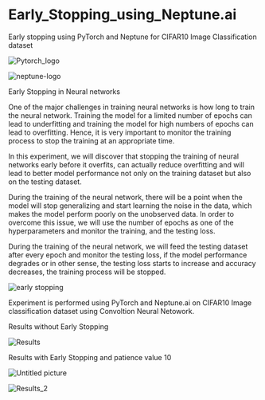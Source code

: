 # Early_Stopping_using_Neptune.ai
Early stopping using PyTorch and Neptune for CIFAR10 Image Classification dataset

![Pytorch_logo](https://user-images.githubusercontent.com/69073063/111981222-adb0a900-8b07-11eb-9df0-cae951b36563.png)

![neptune-logo](https://user-images.githubusercontent.com/69073063/111981252-b6a17a80-8b07-11eb-93c7-d65fd136a030.png)

Early Stopping in Neural networks

One of the major challenges in training neural networks is how long to train the neural network. 
Training the model for a limited number of epochs can lead to underfitting and training the model for high numbers of epochs can lead to overfitting. 
Hence, it is very important to monitor the training process to stop the training at an appropriate time. 

In this experiment, we will discover that stopping the training of neural networks early before it overfits, 
can actually reduce overfitting and will lead to better model performance not only on the training dataset but also on the testing dataset. 

During the training of the neural network, there will be a point when the model will stop generalizing and start learning the noise in the data, 
which makes the model perform poorly on the unobserved data. In order to overcome this issue, we will use the number of epochs as one of the hyperparameters and monitor the training, and the testing loss. 

During the training of the neural network, we will feed the testing dataset after every epoch and monitor the testing loss, 
if the model performance degrades or in other sense, the testing loss starts to increase and accuracy decreases, the training process will be stopped. 

![early stopping](https://user-images.githubusercontent.com/69073063/111980655-e734e480-8b06-11eb-89f9-068e4af1cc3b.png)

Experiment is performed using PyTorch and Neptune.ai on CIFAR10 Image classification dataset using Convoltion Neural Netowork.

Results without Early Stopping

![Results](https://user-images.githubusercontent.com/69073063/111980980-54487a00-8b07-11eb-8c53-0afd6fc9ebf0.png)

Results with Early Stopping and patience value 10

![Untitled picture](https://user-images.githubusercontent.com/69073063/111981531-1861e480-8b08-11eb-9ade-8014cd625a1e.png)

![Results_2](https://user-images.githubusercontent.com/69073063/111981108-8063fb00-8b07-11eb-95d4-a0576cbb71cf.png)


